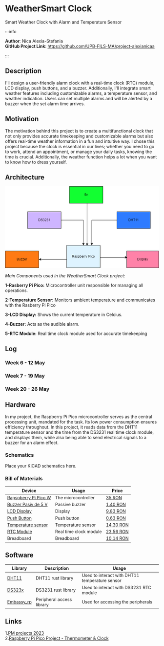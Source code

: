 # WeatherSmart Clock
Smart Weather Clock with Alarm and Temperature Sensor

:::info 

**Author**: Nica Alexia-Stefania \
**GitHub Project Link**: https://github.com/UPB-FILS-MA/project-alexianicaa

:::

## Description

I'll design a user-friendly alarm clock with a real-time clock (RTC) module, LCD display, push buttons, and a buzzer. Additionally, I'll integrate smart weather features including customizable alarms, a temperature sensor, and weather indication. Users can set multiple alarms and will be alerted by a buzzer when the set alarm time arrives.

## Motivation

The motivation behind this project is to create a multifunctional clock that not only provides accurate timekeeping and customizable alarms but also offers real-time weather information in a fun and intuitive way. I chose this project because the clock is essential in our lives; whether you need to go to work, attend an appointment, or manage your daily tasks, knowing the time is crucial. Additionally, the weather function helps a lot when you want to know how to dress yourself.

## Architecture 
![Architecture diagram](./architecture_diagram.png)

*Main Components used in the WeatherSmart Clock project:*

  **1-Rasberry Pi Pico:** Microcontroller unit responsible for managing all operations.
  
  **2-Temperature Sensor:** Monitors ambient temperature and communicates with the Rasberry Pi Pico
  
  **3-LCD Display:** Shows the current temperature in Celcius.
  
  **4-Buzzer:** Acts as the audible alarm.
  
  **5-RTC Module:** Real time clock module used for accurate timekeeping

## Log

<!-- write every week your progress here -->

### Week 6 - 12 May

### Week 7 - 19 May

### Week 20 - 26 May

## Hardware

In my project, the Raspberry Pi Pico microcontroller serves as the central processing unit, mandated for the task. Its low power consumption ensures efficiency throughout. In this project, it reads data from the DHT11 temperature sensor and the time from the DS3231 real time clock module, and displays them, while also being able to send electrical signals to a buzzer for an alarm effect.
  
### Schematics

Place your KiCAD schematics here.

### Bill of Materials

<!-- Fill out this table with all the hardware components that you might need.

The format is 
```
| [Device](link://to/device) | This is used ... | [price](link://to/store) |

```

-->

| Device | Usage | Price |
|--------|--------|-------|
| [Rapspberry Pi Pico W](https://www.raspberrypi.com/documentation/microcontrollers/raspberry-pi-pico.html) | The microcontroller | [35 RON](https://www.optimusdigital.ro/en/raspberry-pi-boards/12394-raspberry-pi-pico-w.html) |
| [Buzzer Pasiv de 5 V](https://components101.com/misc/buzzer-pinout-working-datasheet) |Passive buzzer | [1.40 RON](https://www.optimusdigital.ro/ro/audio-buzzere/634-buzzer-pasiv-de-5-v.html?search_query=buzzer+pasiv&results=15)|
| [LCD Display](https://circuitdigest.com/article/16x2-lcd-display-module-pinout-datasheet)|Display|[9.83 RON](https://ardushop.ro/ro/electronica/36-lcd-1602.html?search_query=lcd+display&results=138)|
| [Push Button](https://components101.com/switches/push-button)|Push button|[0.63 RON](https://ardushop.ro/ro/home/97-buton-mic-push-button-trough-hole.html?search_query=buton&results=157)|
| [Temperature sensor](https://www.mouser.com/datasheet/2/758/DHT11-Technical-Data-Sheet-Translated-Version-1143054.pdf)|Temperature sensor|[14.30 RON](https://ardushop.ro/ro/home/121-modul-senzor-temperatura-i-umiditate-digital-dht11.html?search_query=dht11&results=3)|
| [RTC Module](https://www.analog.com/media/en/technical-documentation/data-sheets/DS3231.pdf)|Real time clock module|[23.56 RON](https://ardushop.ro/ro/electronica/231-modul-rtc-de-precizie-ds3231-i2c.html?search_query=ds3231&results=1)|
| Breadboard|Breadboard|[10.14 RON](https://ardushop.ro/ro/electronica/33-breadboard-830.html?search_query=breadboard&results=31)|

## Software

| Library | Description | Usage |
|--------|--------|-------|
|[DHT11](https://docs.rs/dht11/latest/dht11/)|DHT11 rust library|Used to interact with DHT11 temperature sensor|
|[DS323x](https://lib.rs/crates/ds323x)|DS3231 rust library|Used to interact with DS3231 RTC module|
|[Embassy_rp](https://docs.embassy.dev/embassy-rp/git/rp2040/index.html)|Peripheral access library|Used for accessing the peripherals|


## Links
1.[PM projects 2023](https://ocw.cs.pub.ro/courses/pm/prj2023) \
2.[Raspberry Pi Pico Project - Thermometer & Clock](https://www.youtube.com/watch?v=gBofy7MMdIY)
